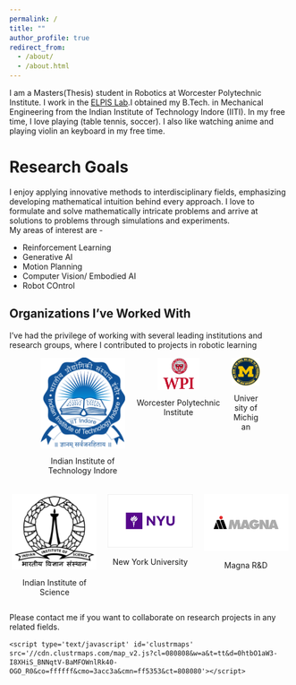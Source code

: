 ```yaml
---
permalink: /
title: ""
author_profile: true
redirect_from: 
  - /about/
  - /about.html
---
```


I am a Masters(Thesis) student in Robotics at Worcester Polytechnic Institute. I work in the [ELPIS Lab](https://elpislab.org/).I obtained my B.Tech. in Mechanical Engineering from the Indian Institute of Technology Indore (IITI). In my free time, I love playing (table tennis, soccer). I also like watching anime and playing violin an keyboard in my free time.

Research Goals
===
I enjoy applying innovative methods to interdisciplinary fields, emphasizing developing mathematical intuition behind every approach. I love to formulate and solve mathematically intricate problems and arrive at solutions to problems through simulations and experiments. <br>
My areas of interest are -

<ul>
  <li>Reinforcement Learning</li> 
  <li> Generative AI </li>   
  <li> Motion Planning </li>
  <li> Computer Vision/ Embodied AI </li>
  <li> Robot COntrol </li>
</ul>

## Organizations I’ve Worked With

I’ve had the privilege of working with several leading institutions and research groups, where I contributed to projects in robotic learning 

<div style="display: flex; flex-wrap: wrap; justify-content: center; gap: 20px;">
  <!-- IIT Indore -->
  <div style="width: 30%; text-align: center;">
    <img src="/images/iit_indore.png" style="width: 100%; height: auto; object-fit:contain; display: block; margin: auto;">
    <p>Indian Institute of Technology Indore</p>
  </div>

  <!-- WPI -->
  <div style="width: 30%; text-align: center;">
    <img src="/images/wpi.png"  style="width: 50%; height: auto; display: block; margin: auto;">
    <p>Worcester Polytechnic Institute</p>
  </div>

  <!-- University of Michigan -->
  <div style="width: 10%; text-align: center;">
    <img src="/images/umich.png" alt="University of Michigan" style="width: 100%; height: auto; display: block; margin: auto;">
    <p>University of Michigan</p>
  </div>

  <!-- IISc -->
  <div style="width: 30%; text-align: center;">
    <img src="/images/iisc.png" alt="IISc" style="width: 100%; height: auto; display: block; margin: auto;">
    <p>Indian Institute of Science</p>
  </div>

  <!-- NYU -->
  <div style="width: 30%; text-align: center;">
    <img src="/images/nyu.png" alt="NYU" style="width: 100%; height: auto;">
    <p>New York University</p>
  </div>

  <!-- Magna -->
  <div style="width: 30%; text-align: center;">
    <img src="/images/magna.png" alt="Magna" style="width: 100%; height: auto;">
    <p>Magna R&D</p>
  </div>
</div>

Please contact me if you want to collaborate on research projects in any related fields.

<!-- <div style="text-align: center;"> -->
  <!-- <div style="width: 400px; height: 300px; margin: auto;"> -->
    <script type='text/javascript' id='clustrmaps' src='//cdn.clustrmaps.com/map_v2.js?cl=080808&w=a&t=tt&d=0htbO1aW3-I8XHiS_BNNqtV-BaMFOWnlRk40-OGO_R0&co=ffffff&cmo=3acc3a&cmn=ff5353&ct=808080'></script>
  <!-- </div> -->
<!-- </div> -->
<!--  -->